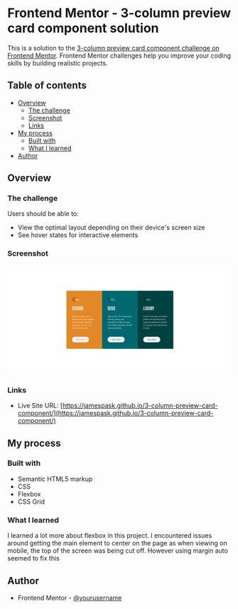 # Frontend Mentor - 3-column preview card component solution

This is a solution to the [3-column preview card component challenge on Frontend Mentor](https://www.frontendmentor.io/challenges/3column-preview-card-component-pH92eAR2-). Frontend Mentor challenges help you improve your coding skills by building realistic projects.

## Table of contents

- [Overview](#overview)
  - [The challenge](#the-challenge)
  - [Screenshot](#screenshot)
  - [Links](#links)
- [My process](#my-process)
  - [Built with](#built-with)
  - [What I learned](#what-i-learned)
- [Author](#author)

## Overview

### The challenge

Users should be able to:

- View the optimal layout depending on their device's screen size
- See hover states for interactive elements

### Screenshot

![](./images/screenshot.png)

### Links

- Live Site URL: [https://jamespask.github.io/3-column-preview-card-component/](https://jamespask.github.io/3-column-preview-card-component/)

## My process

### Built with

- Semantic HTML5 markup
- CSS
- Flexbox
- CSS Grid

### What I learned

I learned a lot more about flexbox in this project. I encountered issues around getting the main element to center on the page as when viewing on mobile, the top of the screen was being cut off. However using margin auto seemed to fix this

## Author

- Frontend Mentor - [@yourusername](https://www.frontendmentor.io/profile/jamespask)
